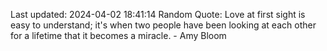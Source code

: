 Last updated: 2024-04-02 18:41:14
Random Quote: Love at first sight is easy to understand; it's when two people have been looking at each other for a lifetime that it becomes a miracle. - Amy Bloom